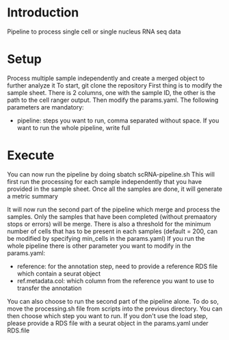 # Introduction
Pipeline to process single cell or single nucleus RNA seq data

# Setup
Process multiple sample independently and create a merged object to further analyze it
To start, git clone the repository
First thing is to modify the sample sheet. There is 2 columns, one with the sample ID, the other is the path to the cell ranger output.
Then modify the params.yaml. The following parameters are mandatory:
- pipeline: steps you want to run, comma separated without space. If you want to run the whole pipeline, write full


# Execute
You can now run the pipeline by doing 
sbatch scRNA-pipeline.sh
This will first run the processing for each sample independently that you have provided in the sample sheet.
Once all the samples are done, it will generate a metric summary 

It will now run the second part of the pipeline which merge and process the samples. Only the samples that have been completed (without premaatory stops or errors) will be merge. There is also a threshold for the minimum number of cells that has to be present in each samples (default = 200, can be modified by specifying min_cells in the params.yaml)
If you run the whole pipeline there is other parameter you want to modify in the params.yaml:
- reference: for the annotation step, need to provide a reference RDS file which contain a seurat object
- ref.metadata.col: which column from the reference you want to use to transfer the annotation

You can also choose to run the second part of the pipeline alone. To do so, move the processing.sh file from scripts into the previous directory.
You can then choose which step you want to run. If you don't use the load step, please provide a RDS file with a seurat object in the params.yaml under RDS.file